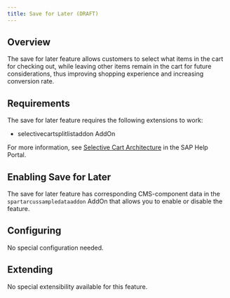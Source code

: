 ```yaml
---
title: Save for Later (DRAFT)
---
```


## Overview

The save for later feature allows customers to select what items in the cart for checking out, while leaving other items remain in the cart for future considerations, thus improving shopping experience and increasing conversion rate.

## Requirements

The save for later feature requires the following extensions to work:

- selectivecartsplitlistaddon AddOn

For more information, see [Selective Cart Architecture](https://help.sap.com/viewer/4c33bf189ab9409e84e589295c36d96e/1905/en-US/923b6bd803734e168a6b2e7c1087caec.html) in the SAP Help Portal.

## Enabling Save for Later

The save for later feature has corresponding CMS-component data in the `spartarcussampledataaddon` AddOn that allows you to enable or disable the feature.


## Configuring

No special configuration needed. 


## Extending

No special extensibility available for this feature. 

